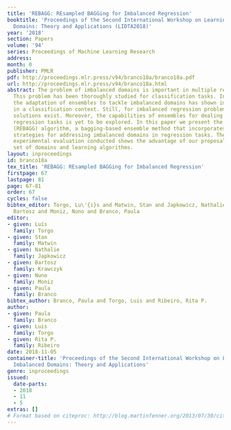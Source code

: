 ```yaml
---
title: 'REBAGG: REsampled BAGGing for Imbalanced Regression'
booktitle: 'Proceedings of the Second International Workshop on Learning with Imbalanced
  Domains: Theory and Applications (LIDTA2018)'
year: '2018'
section: Papers
volume: '94'
series: Proceedings of Machine Learning Research
address: 
month: 0
publisher: PMLR
pdf: http://proceedings.mlr.press/v94/branco18a/branco18a.pdf
url: http://proceedings.mlr.press/v94/branco18a.html
abstract: The problem of imbalanced domains is important in multiple real world applications.
  This problem has been thoroughly studied for classification tasks. In particular,
  the adaptation of ensembles to tackle imbalanced domains has shown important advantages
  in a classification context. Still, for imbalanced regression problems only a few
  solutions exist. Moreover, the capabilities of ensembles for dealing with imbalanced
  regression tasks is yet to be explored. In this paper we present the REsampled BAGGing
  (REBAGG) algorithm, a bagging-based ensemble method that incorporates data pre-processing
  strategies for addressing imbalanced domains in regression tasks. The extensive
  experimental evaluation conducted shows the advantage of our proposal in a diverse
  set of domains and learning algorithms.
layout: inproceedings
id: branco18a
tex_title: 'REBAGG: REsampled BAGGing for Imbalanced Regression'
firstpage: 67
lastpage: 81
page: 67-81
order: 67
cycles: false
bibtex_editor: Torgo, Lu\'{i}s and Matwin, Stan and Japkowicz, Nathalie and Krawczyk,
  Bartosz and Moniz, Nuno and Branco, Paula
editor:
- given: Luís
  family: Torgo
- given: Stan
  family: Matwin
- given: Nathalie
  family: Japkowicz
- given: Bartosz
  family: Krawczyk
- given: Nuno
  family: Moniz
- given: Paula
  family: Branco
bibtex_author: Branco, Paula and Torgo, Luis and Ribeiro, Rita P.
author:
- given: Paula
  family: Branco
- given: Luis
  family: Torgo
- given: Rita P.
  family: Ribeiro
date: 2018-11-05
container-title: 'Proceedings of the Second International Workshop on Learning with
  Imbalanced Domains: Theory and Applications'
genre: inproceedings
issued:
  date-parts:
  - 2018
  - 11
  - 5
extras: []
# Format based on citeproc: http://blog.martinfenner.org/2013/07/30/citeproc-yaml-for-bibliographies/
---
```

